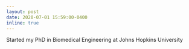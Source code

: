 ```yaml
---
layout: post
date: 2020-07-01 15:59:00-0400
inline: true
---
```


Started my PhD in Biomedical Engineering at Johns Hopkins University
